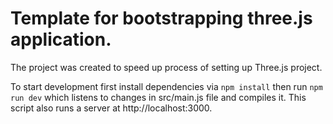 # Template for bootstrapping three.js application. 
The project was created to speed up process of setting up Three.js project.

To start development first install dependencies via `npm install` then run `npm run dev` which listens to changes in src/main.js file and compiles it. This script also runs a server at http://localhost:3000. 
